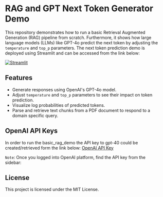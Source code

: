 # RAG and GPT Next Token Generator Demo

This repository demonstrates how to run a basic Retrieval Augmented Generation (RAG) pipeline from scratch. Furthermore, it shows how large language models (LLMs) like GPT-4o predict the next token by adjusting the `temperature` and `top_p` parameters. The next token prediction demo is deployed using Streamlit and can be accessed from the link below:

[![Streamlit](https://static.streamlit.io/badges/streamlit_badge_black_white.svg)](https://navigating-genai.streamlit.app/)

## Features

- Generate responses using OpenAI's GPT-4o model.
- Adjust `temperature` and `top_p` parameters to see their impact on token prediction.
- Visualize log probabilities of predicted tokens.
- Parse and retrieve text chunks from a PDF document to respond to a domain specific query.

## OpenAI API Keys
In order to run the basic_rag_demo the API key to gpt-40 could be created/retrieved form the link below:
[OpenAI API Key](https://platform.openai.com/docs/overview)

`Note`: Once you logged into OpenAI platform, find the API key from the sidebar:

## License
This project is licensed under the MIT License.
